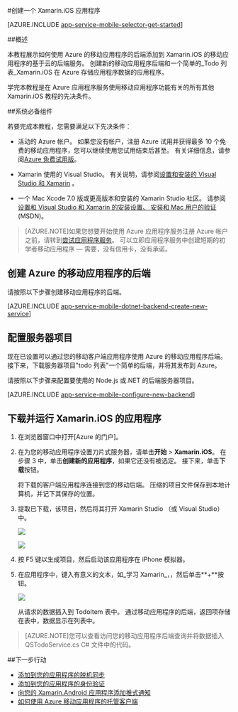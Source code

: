<properties
    pageTitle="Xamarin.iOS 应用程序的开始使用 Azure 应用程序服务移动应用程序 |Microsoft Azure"
    description="按照本教程中使用 Xamarin.iOS 开发的移动应用程序入门。"
    services="app-service\mobile"
    documentationCenter="xamarin"
    authors="adrianhall"
    manager="dwrede"
    editor=""/>

<tags
    ms.service="app-service-mobile"
    ms.workload="na"
    ms.tgt_pltfrm="mobile-xamarin-ios"
    ms.devlang="dotnet"
    ms.topic="hero-article"
    ms.date="10/01/2016"
    ms.author="adrianha"/>


#<a name="create-a-xamarinios-app"></a>创建一个 Xamarin.iOS 应用程序

[AZURE.INCLUDE [app-service-mobile-selector-get-started](../../includes/app-service-mobile-selector-get-started.md)]

##<a name="overview"></a>概述

本教程展示如何使用 Azure 的移动应用程序的后端添加到 Xamarin.iOS 的移动应用程序的基于云的后端服务。  创建新的移动应用程序后端和一个简单的_Todo 列表_Xamarin.iOS 在 Azure 存储应用程序数据的应用程序。

学完本教程是在 Azure 应用程序服务使用移动应用程序功能有关的所有其他 Xamarin.iOS 教程的先决条件。

##<a name="prerequisites"></a>系统必备组件

若要完成本教程，您需要满足以下先决条件︰

* 活动的 Azure 帐户。 如果您没有帐户，注册 Azure 试用并获得最多 10 个免费的移动应用程序，您可以继续使用您试用结束后甚至。 有关详细信息，请参阅[Azure 免费试用版](https://azure.microsoft.com/pricing/free-trial/)。

* Xamarin 使用的 Visual Studio。 有关说明，请参阅[设置和安装的 Visual Studio 和 Xamarin](https://msdn.microsoft.com/library/mt613162.aspx) 。

* 一个 Mac Xcode 7.0 版或更高版本和安装的 Xamarin Studio 社区。 请参阅[设置和 Visual Studio 和 Xamarin 的安装](https://msdn.microsoft.com/library/mt613162.aspx)[设置、 安装和 Mac 用户的验证](https://msdn.microsoft.com/library/mt488770.aspx)(MSDN)。

>[AZURE.NOTE]如果您想要开始使用 Azure 应用程序服务注册 Azure 帐户之前，请转到[尝试应用程序服务](https://tryappservice.azure.com/?appServiceName=mobile)。 可以立即应用程序服务中创建短期的初学者移动应用程序 — 需要，没有信用卡，没有承诺。

## <a name="create-an-azure-mobile-app-backend"></a>创建 Azure 的移动应用程序的后端

请按照以下步骤创建移动应用程序的后端。

[AZURE.INCLUDE [app-service-mobile-dotnet-backend-create-new-service](../../includes/app-service-mobile-dotnet-backend-create-new-service.md)]

## <a name="configure-the-server-project"></a>配置服务器项目

现在已设置可以通过您的移动客户端应用程序使用 Azure 的移动应用程序后端。 接下来，下载服务器项目"todo 列表"一个简单的后端，并将其发布到 Azure。

请按照以下步骤来配置要使用的 Node.js 或.NET 的后端服务器项目。

[AZURE.INCLUDE [app-service-mobile-configure-new-backend](../../includes/app-service-mobile-configure-new-backend.md)]

## <a name="download-and-run-the-xamarinios-app"></a>下载并运行 Xamarin.iOS 的应用程序

1. 在浏览器窗口中打开[Azure 的门户]。

2. 在为您的移动应用程序设置刀片式服务器，请单击**开始** > **Xamarin.iOS**。 在步骤 3 中，单击**创建新的应用程序**，如果它还没有被选定。  接下来，单击**下载**按钮。

    将下载的客户端应用程序连接到您的移动后端。 压缩的项目文件保存到本地计算机，并记下其保存的位置。

3. 提取已下载，该项目，然后将其打开 Xamarin Studio （或 Visual Studio） 中。

    ![][9]

    ![][8]

4. 按 F5 键以生成项目，然后启动该应用程序在 iPhone 模拟器。

5. 在应用程序中，键入有意义的文本，如_学习 Xamarin_，，然后单击**+**按钮。

    ![][10]

    从请求的数据插入到 TodoItem 表中。 通过移动应用程序的后端，返回项存储在表中，数据显示在列表中。

>[AZURE.NOTE]您可以查看访问您的移动应用程序后端查询并将数据插入 QSTodoService.cs C# 文件中的代码。

##<a name="next-steps"></a>下一步行动

* [添加到您的应用程序的脱机同步](app-service-mobile-xamarin-ios-get-started-offline-data.md)
* [添加到您的应用程序的身份验证](app-service-mobile-xamarin-ios-get-started-users.md)
* [向您的 Xamarin.Android 应用程序添加推式通知](app-service-mobile-xamarin-ios-get-started-push.md)
* [如何使用 Azure 移动应用程序的托管客户端](app-service-mobile-dotnet-how-to-use-client-library.md)

<!-- Anchors. -->
[Getting started with mobile app backends]:#getting-started
[Create a new mobile app backend]:#create-new-service
[Next Steps]:#next-steps

<!-- Images. -->
[6]: ./media/app-service-mobile-xamarin-ios-get-started/xamarin-ios-quickstart.png
[8]: ./media/app-service-mobile-xamarin-ios-get-started/mobile-xamarin-project-ios-vs.png
[9]: ./media/app-service-mobile-xamarin-ios-get-started/mobile-xamarin-project-ios-xs.png
[10]: ./media/app-service-mobile-xamarin-ios-get-started/mobile-quickstart-startup-ios.png

<!-- URLs. -->
[Azure 门户]: https://portal.azure.com/
